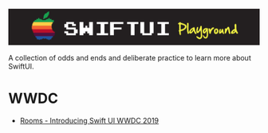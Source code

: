 ![](images/logo.png)

A collection of odds and ends and deliberate practice to learn more about SwiftUI.

# WWDC

- [Rooms - Introducing Swift UI WWDC 2019](WWDC/Rooms/README.md)
